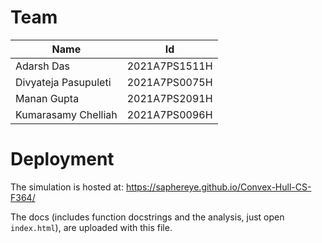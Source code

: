 # Team
| Name                 | Id            |
|----------------------|---------------|
| Adarsh Das           | 2021A7PS1511H |
| Divyateja Pasupuleti | 2021A7PS0075H |
| Manan Gupta          | 2021A7PS2091H |
| Kumarasamy Chelliah  | 2021A7PS0096H |

# Deployment
The simulation is hosted at: https://saphereye.github.io/Convex-Hull-CS-F364/

The docs (includes function docstrings and the analysis, just open `index.html`), are uploaded with this file.
